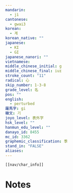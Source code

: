 ```yaml
---
mandarin:
  - jì
cantonese:
  - gwai3
korean:
  - 계
korean_native: ""
japanese:
  - KI
  - GI
japanese_nanori: ""
vietnamese:
middle_chinese_initial: g
middle_chinese_final: iuɪ
stroke_count: "11"
radical: 心
skip_number: 1-3-8
grade_level: 名
pos: ""
english:
  - perturbed
羅馬字: gi
韓文: 기
joyo_level: 表外字
hsk_level: ""
hanmun_edu_level: ""
danayo_id: 8455
mc_id: 3362
graphemic_classification: 季
stand_in: "FALSE"
aliases:
---
```

```meta-bind-embed
[[nav/char_info]]
```

# Notes
